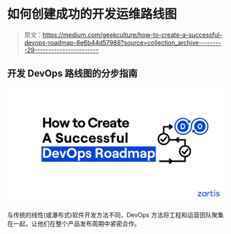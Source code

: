 # 如何创建成功的开发运维路线图

> 原文：<https://medium.com/geekculture/how-to-create-a-successful-devops-roadmap-8e6b44d57988?source=collection_archive---------29----------------------->

## 开发 DevOps 路线图的分步指南

![](img/69e10738b34336ed7412e6e6a7255b99.png)

与传统的线性(或瀑布式)软件开发方法不同，DevOps 方法将工程和运营团队聚集在一起，让他们在整个产品发布周期中紧密合作。